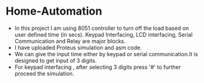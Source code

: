 # Home-Automation
- In this project I am using 8051 controller to turn off the load based on user defined time (in secs). Keypad Interfacing, LCD interfacing, Serial Communication and Relay are major blocks.
- I have uploaded Proteus simulation and asm code.
- We can give the input time either by keypad or serial communication.It is designed to get input of 3 digits.
- For keypad interfacing , after selecting 3 digits press '#' to further proceed the simulation.
